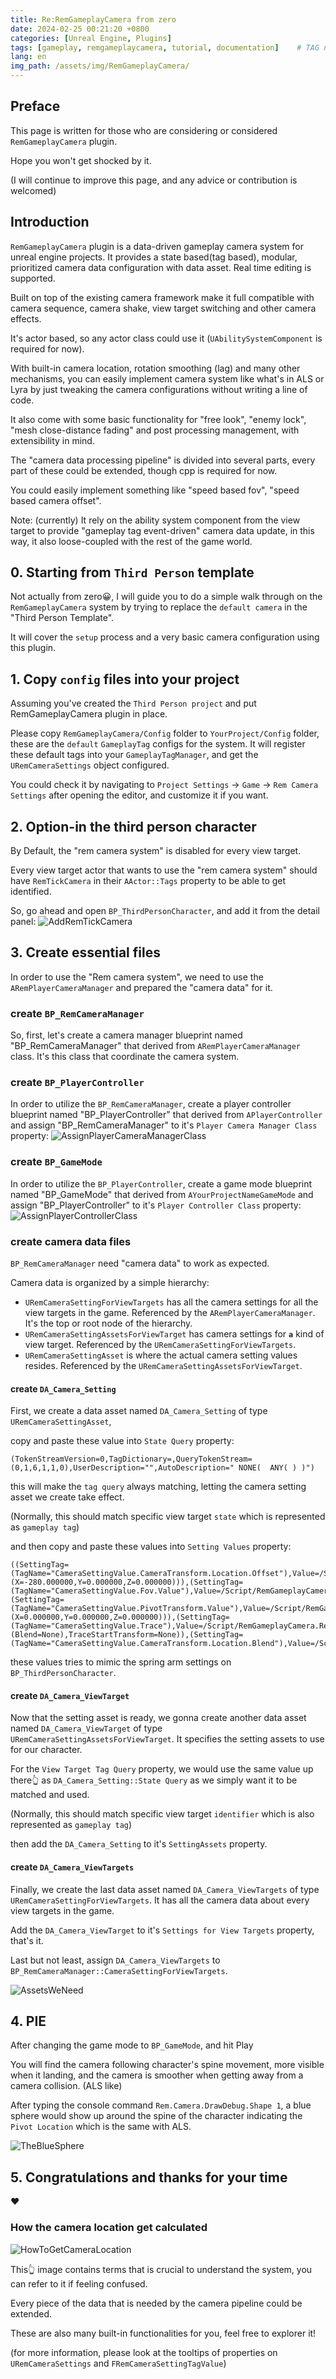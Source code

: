 ```yaml
---
title: Re:RemGameplayCamera from zero
date: 2024-02-25 00:21:20 +0800
categories: [Unreal Engine, Plugins]
tags: [gameplay, remgameplaycamera, tutorial, documentation]    # TAG names should always be lowercase
lang: en
img_path: /assets/img/RemGameplayCamera/
---
```


## Preface

This page is written for those who are considering or considered  `RemGameplayCamera` plugin.

Hope you won't get shocked by it.

(I will continue to improve this page, and any advice or contribution is welcomed)


## Introduction

`RemGameplayCamera` plugin is a data-driven gameplay camera system for unreal engine projects. It provides a state based(tag based), modular, prioritized camera data configuration with data asset. Real time editing is supported.

Built on top of the existing camera framework make it full compatible with camera sequence, camera shake, view target switching and other camera effects.

It's actor based, so any actor class could use it (`UAbilitySystemComponent` is required for now).

With built-in camera location, rotation smoothing (lag) and many other mechanisms, you can easily implement camera system like what's in ALS or Lyra by just tweaking the camera configurations without writing a line of code.

It also come with some basic functionality for "free look", "enemy lock", "mesh close-distance fading" and post processing management, with extensibility in mind.

The "camera data processing pipeline" is divided into several parts, every part of these could be extended, though cpp is required for now.

You could easily implement something like "speed based fov", "speed based camera offset".

Note: (currently) It rely on the ability system component from the view target to provide "gameplay tag event-driven" camera data update, in this way, it also loose-coupled with the rest of the game world.

## 0. Starting from `Third Person` template

Not actually from zero😀, I will guide you to do a simple walk through on the `RemGameplayCamera` system by trying to replace the `default camera` in the "Third Person Template".

It will cover the `setup` process and a very basic camera configuration using this plugin.

## 1. Copy `config` files into your project

Assuming you've created the `Third Person project` and put RemGameplayCamera plugin in place.

Please copy `RemGameplayCamera/Config` folder to `YourProject/Config` folder, these are the `default` `GameplayTag` configs for the system. It will register these default tags into your `GameplayTagManager`, and get the `URemCameraSettings` object configured.

You could check it by navigating to `Project Settings` -> `Game` -> `Rem Camera Settings` after opening the editor, and customize it if you want.

## 2. Option-in the third person character

By Default, the "rem camera system" is disabled for every view target.

Every view target actor that wants to use the "rem camera system" should have `RemTickCamera` in their `AActor::Tags` property to be able to get identified.

So, go ahead and open `BP_ThirdPersonCharacter`, and add it from the detail panel:
![AddRemTickCamera](AddRemTickCamera.jpg)

## 3. Create essential files

In order to use the "Rem camera system", we need to use the `ARemPlayerCameraManager` and prepared the "camera data" for it.

### create `BP_RemCameraManager`

So, first, let's create a camera manager blueprint named "BP_RemCameraManager" that derived from `ARemPlayerCameraManager` class. It's this class that coordinate the camera system.

### create `BP_PlayerController`

In order to utilize the `BP_RemCameraManager`, create a player controller blueprint named "BP_PlayerController" that derived from `APlayerController` and assign "BP_RemCameraManager" to it's `Player Camera Manager Class` property:
![AssignPlayerCameraManagerClass](AssignPlayerCameraManagerClass.jpg)

### create `BP_GameMode`

In order to utilize the `BP_PlayerController`, create a game mode blueprint named "BP_GameMode" that derived from `AYourProjectNameGameMode` and assign "BP_PlayerController" to it's `Player Controller Class` property:
![AssignPlayerControllerClass](AssignPlayerControllerClass.jpg)

### create camera data files

`BP_RemCameraManager` need "camera data" to work as expected.

Camera data is organized by a simple hierarchy:
- `URemCameraSettingForViewTargets` has all the camera settings for all the view targets in the game. Referenced by the `ARemPlayerCameraManager`. It's the top or root node of the hierarchy.
- `URemCameraSettingAssetsForViewTarget` has camera settings for **`a`** kind of view target. Referenced by the `URemCameraSettingForViewTargets`.
- `URemCameraSettingAsset` is where the actual camera setting values resides. Referenced by the `URemCameraSettingAssetsForViewTarget`.


#### create `DA_Camera_Setting`

First, we create a data asset named `DA_Camera_Setting` of type `URemCameraSettingAsset`, 

copy and paste these value into `State Query` property:

```
(TokenStreamVersion=0,TagDictionary=,QueryTokenStream=(0,1,6,1,1,0),UserDescription="",AutoDescription=" NONE(  ANY( ) )")
```

this will make the `tag query` always matching, letting the camera setting asset we create take effect.

(Normally, this should match specific view target `state` which is represented as `gameplay tag`)

and then copy and paste these values into `Setting Values` property:

```
((SettingTag=(TagName="CameraSettingValue.CameraTransform.Location.Offset"),Value=/Script/RemGameplayCamera.RemCameraDataLocationOffset_Fixed(Offset=(X=-280.000000,Y=0.000000,Z=0.000000))),(SettingTag=(TagName="CameraSettingValue.Fov.Value"),Value=/Script/RemGameplayCamera.RemCameraDataFov_Fixed(Fov=90.000000)),(SettingTag=(TagName="CameraSettingValue.PivotTransform.Value"),Value=/Script/RemGameplayCamera.RemCameraDataTransform_MeshTransform(SocketName="spine_05",Offset=(X=0.000000,Y=0.000000,Z=0.000000))),(SettingTag=(TagName="CameraSettingValue.Trace"),Value=/Script/RemGameplayCamera.RemCameraDataTrace_Collision(TraceRadius=12.000000,TraceDistanceRatioInterpolationSpeed=10.000000,TraceStartLocationAlpha=(Blend=None),TraceStartTransform=None)),(SettingTag=(TagName="CameraSettingValue.CameraTransform.Location.Blend"),Value=/Script/RemGameplayCamera.RemCameraDataBlendAlpha_Blend(Blend=/Script/RemGameplayCamera.RemCameraAlphaBlend(Blend=/Script/RemGameplayCamera.RemAlphaBlendOption(BlendTime=1.000000)))))
```

these values tries to mimic the spring arm settings on `BP_ThirdPersonCharacter`.

#### create `DA_Camera_ViewTarget`

Now that the setting asset is ready, we gonna create another data asset named `DA_Camera_ViewTarget` of type `URemCameraSettingAssetsForViewTarget`. It specifies the setting assets to use for our character.

For the `View Target Tag Query` property, we would use the same value up there👆 as `DA_Camera_Setting::State Query` as we simply want it to be matched and used.

(Normally, this should match specific view target `identifier` which is also represented as `gameplay tag`)

then add the `DA_Camera_Setting` to it's `SettingAssets` property.


#### create `DA_Camera_ViewTargets`

Finally, we create the last data asset named `DA_Camera_ViewTargets` of type `URemCameraSettingForViewTargets`. It has all the camera data about every view targets in the game.

Add the `DA_Camera_ViewTarget` to it's `Settings for View Targets` property, that's it.


Last but not least, assign `DA_Camera_ViewTargets` to `BP_RemCameraManager::CameraSettingForViewTargets`.

![AssetsWeNeed](AssetsWeNeed.jpg)

## 4. PIE

After changing the game mode to `BP_GameMode`, and hit Play

You will find the camera following character's spine movement, more visible when it landing, and the camera is smoother when getting away from a camera collision. (ALS like)

After typing the console command `Rem.Camera.DrawDebug.Shape 1`, a blue sphere would show up around the spine of the character indicating the `Pivot Location` which is the same with ALS.

![TheBlueSphere](TheBlueSphere.jpg)

## 5. Congratulations and thanks for your time

♥

### How the camera location get calculated

![HowToGetCameraLocation](HowToGetCameraLocation.png)

This👆 image contains terms that is crucial to understand the system, you can refer to it if feeling confused.

Every piece of the data that is needed by the camera pipeline could be extended.

These are also many built-in functionalities for you, feel free to explorer it!

(for more information, please look at the tooltips of properties on `URemCameraSettings` and `FRemCameraSettingTagValue`)
